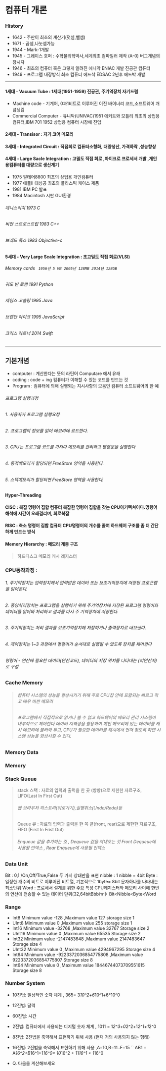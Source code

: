 # 컴퓨터 개론

### __History__

* 1642 - 주판이 최초의 계산기(덧셈,뺄셈)
* 1671 - 곱셈,나눗셈가능
* 1944 - Mark-1개발
* 1945 - 그레이스 호퍼 : 수학물리학박사,세계최초 컴파일러 제작 (A-0) 버그개념의 창시자
* 1946 - 최초의 컴퓨터 혹은 그렇게 알려진 에니악 ENIAC 개발 진공관 컴퓨터
* 1949 - 프로그램 내장방식 최초 컴퓨터 에드삭 EDSAC  2년후 에드박 개발
__________________________
#### 1세대 - Vacuum Tube : 1세대(1951-1959) 진공관, 주기억장치 자기드럼
* Machine code - 기계어, 0과1비트로 이루어진 이진 바이너리 코드,소프트웨어 개념생김
* Commercial Computer - 유니박(UNIVAC)1951 에커트와 모틀리 최초의 상업용 컴퓨터,IBM 701 1952 상업용 컴퓨터 시장에 진입
#### 2세대 - Transisor : 자기 코어 메모리
#### 3세대 - Integrated Circuit : 직접회로 컴퓨터소형화, 대량생산, 가격하락 ,성능향상
#### 4세대 - Large Sacle Integration : 고밀도 직접 회로 ,마이크로 프로세서 개발 ,개인용컴퓨터를 대량으로 생산계기
* 1975 알테어8800 최초의 상업용 개인컴퓨터
* 1977 애플II 대성공 최초의 플라스틱 케이스 제품
* 1981 IBM PC 발표
* 1984 Macintosh 시판 GUI환경
###### 데니스리치 1973 C
###### 비얀 스트로스트럽 1983 C++
###### 브래드 콕스 1983 Objective-c
#### 5세대 - Very Large Scale Integration : 초고밀도 직접 회로(VLSI)
###### Memory cards ``` 1956년 5 MB 2005년 128MB 2014년 128GB```
###### 귀도 반 로썸 1991 Python
###### 제임스 고슬링 1995 Java
###### 브렌단 아이크 1995 JavaScript
###### 크리스 라트너 2014 Swift
________________
## 기본개념
* computer : 계산한다는 뜻의 라틴어 Computare 에서 유래
* coding : code + ing 컴퓨터가 이해할 수 있는 코드를 만드는 것
* Program : 컴퓨터에 의해 실행되는 지시사항의 모음인 컴퓨터 소프트웨어의 한 예 
###### 프로그램 실행과정 
###### 1. 사용자가 프로그램 실행요청
###### 2. 프로그램의 정보를 읽어 메모리에 로드한다.
###### 3. CPU는 프로그램 코드를 가져다 메모리를 관리하고 명령문을 실행한다
###### 4. 동적메모리가 할당되면 FreeStore 영역을 사용한다.
###### 5. 스택메모리가 할당되면 FreeStore 영역을 사용한다.


#### Hyper-Threading 
#### CISC : 복잡 명령어 집합 컴퓨터  복잡한 명령어 집합을 갖는 CPU아키텍쳐이다.명령어 해석에 시간이 오래걸리며, 회로복잡
#### RISC : 축소 명령어 집합 컴퓨터  CPU명령어의 개수를 줄여 하드웨어 구조를 좀 더 간단하게 만드는 방식
#### Memory Hierarchy : 메모리 계층 구조  
> 하드디스크 메모리 캐시 레지스터
### CPU동작과정 : 
###### 1. 주기억장치는 입력장치에서 입력받은 데이터 또는 보조기억장치에 저장된 프로근램을 읽어온다.
###### 2. 중앙처리장치는 프로그램을 실행하기 위해 주기억장치에 저장된 프로그램 명령어와 데이터를 읽어와 처리하고 결과를 다시 주 기억장치에 저장한다.
###### 3. 주기억장치는 처리 결과를 보조기억장치에 저장하거나 출력장치로 내보낸다.
###### 4. 제어장치는 1~3 과정에서 명령어가 순서대로 실행될 수 있도록 장치를 제어한다
###### 명령어 - 연산에 필요한 데이터(연산코드), 데이터의 저장 위치를 나타내는 (피연산자)로 구성

### Cache Memory
> ###### 컴퓨터 시스템의 성능을 향상시키기 위해 주로 CPU칩 안에 포함되는 빠르고 작고 매우 비싼 메모리
> ###### 프로그램에서 직접적으로 읽거나 쓸 수 없고 하드웨어의 메모리 관리 시스템이 내부적으로 제어한다.데이터 지역성을 활용하여 메인 메모리에 있는 데이터를 캐시 메모리에 불러와 두고, CPU가 필요한 데이터를 캐시에서 먼저 찾도록 하면 시스템 성능을 향상시킬 수 있다. 

### Memory Data
### Memory 
### Stack Queue
> stack 스택 : 자료의 입력과 출력을 한 곳 (방향)으로 제한한 자료구조, LIFO(Last In First Out) 
> ###### 웹 브라우저 히스토리(뒤로가기),실행취소(Undo/Redo)등
> Queue 큐 : 자료의 입력과 출력을 한 쪽 끝(front, rear)으로 제한한 자료구조, FIFO (First In Frist Out)
> ###### Enqueue 값을 추가하는 것 , Dequeue 값을 꺼내오는 것 Front Dequeue에 사용될 인덱스 , Rear Enqueue에 사용될 인덱스

### Data Unit
Bit : 0,1 /On,Off/True,False 두 가지 상태만을 표현
nibble : 1 nibble = 4bit
Byte : 일정한 개수의 비트로 이루어진 비트열, 기본적으로 1byte= 8bit 문자하나를 나타내는 최소단위
Word : 프로세서 설계를 위한 주요 특성 CPU레지스터와 메모리 사이에 한번의 연산에 전송할 수 있는 데이터 단위(32,64bitBbbiㅠㅑ
Bit<Nibble<Byte<Word

### Range
* Int8 Minimum value -128 ,Maximum value 127 storage size 1
* UInt8 Minimum value 0 ,Maximum value 255 storage size 1
* Int16 Minimum value -32768 ,Maximum value 32767 Storage size 2
* UInt16 Minimum value 0 ,Maximum value 65535 Storage size 2
* Int32 Minimum value -2147483648 ,Maximum value 2147483647 Storage size 4
* UInt32 Minimum value 0 ,Maximum value 4294967295 Storage size 4
* Int64 Minimum value -9223372036854775808 ,Maximum value 9223372036854775807 Storage size 8
* Int64 Minimum value 0 ,Maximum value 18446744073709551615 Storage size 8

### Number System
 * 10진법: 일상적인 숫자 체계 , 365= 3*10^2+6*10^1+6*10^0
 * 12진법: 달력
 * 60진법: 시간
 * 2진법: 컴퓨터에서 사용되는 디지털 숫자 체계 , 1011 = 1*2^3+0*2^2+1*2^1+1*2^0
 * 8진법: 2진법을 축약해서 표현하기 위해 사용 (현재 거의 사용되지 않는 형태)
 * 16진법: 2진법을 축약해서 표현하기 위해 사용 ,A=10,B=11..F=15 `` AB1 = A*16^2+B*16^1+1*16^0= 10*16^2 + 11*16^1 + 1*16^0
 
* Q. 다음을 계산해보세요
